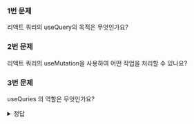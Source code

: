   ### 1번 문제
  리액트 쿼리의 useQuery의 목적은 무엇인가요?

  ### 2번 문제
  리액트 쿼리의 useMutation을 사용하여 어떤 작업을 처리할 수 있나요?

  ### 3번 문제
  useQuries 의 역할은 무엇인가요?

  <details>
  <summary>정답</summary>
  1번 문제 정답 : 비동기 데이터 요청

  2번 문제 정답 :  useMutation은 데이터의 생성, 수정 또는 삭제와 같은 변경 작업을 처리하는 데 사용된다.

  3번 문제 정답 : useQuery 를 하나씩 사용하기 귀찮을때 여러 개의 쿼리를 동시에 처리하고 관리한다.

  </details>
